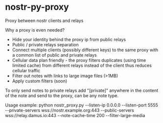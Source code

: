 # nostr-py-proxy

Proxy between nostr clients and relays

Why a proxy is even needed?
- Hide your identity behind the proxy ip from public relays
- Public / private relays separation
- Connect multiple clients (possibly different keys) to the same proxy with a common list of public and private relays
- Cellular data plan friendly - the proxy filters duplicates (using time limited cache) from different relays instead of the client thus reduces cellular traffic
- Filter out notes with links to large image files (>1MB)
- Apply custom filters (soon)

To only send notes to private relays add "[private]" anywhere in the content of the note and send to the proxy, can be any note type. 

Usage example:
python nostr_proxy.py --listen-ip 0.0.0.0 --listen-port 5555 --private-servers wss://nostr.example.org:443 --public-servers wss://relay.damus.io:443 --note-cache-time 200 --filter-large-media 




